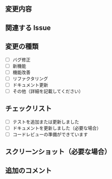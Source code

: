 ## 変更内容

<!-- 変更の概要を簡潔に記述してください -->

## 関連する Issue

<!-- 関連するIssueがある場合は、ここにリンクを記載してください -->

## 変更の種類

- [ ] バグ修正
- [ ] 新機能
- [ ] 機能改善
- [ ] リファクタリング
- [ ] ドキュメント更新
- [ ] その他（詳細を記載してください）

## チェックリスト

- [ ] テストを追加または更新しました
- [ ] ドキュメントを更新しました（必要な場合）
- [ ] コードレビューの準備ができています

## スクリーンショット（必要な場合）

<!-- UI変更がある場合は、変更前後のスクリーンショットを添付してください -->

## 追加のコメント

<!-- その他、レビュアーに伝えたい情報があればここに記載してください -->
